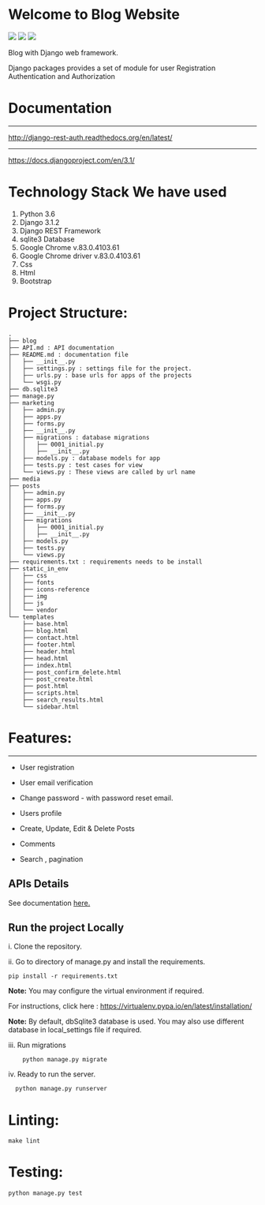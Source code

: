 # Welcome to Blog Website
[![](https://img.shields.io/pypi/pyversions/Django.svg)](https://python.org/downloads/)
[![](https://img.shields.io/badge/django-2.0%20%7C%202.1%20%7C%202.2-success.svg)](https://djangoproject.com/)
[![](https://img.shields.io/apm/l/vim-mode.svg)](https://choosealicense.com/licenses/mit/)

Blog with Django web framework. 


Django packages provides a set of module  for user Registration Authentication and Authorization 

# Documentation
  -------------
  http://django-rest-auth.readthedocs.org/en/latest/
  
  -------------
  https://docs.djangoproject.com/en/3.1/


# Technology Stack We have used

1. Python 3.6
2. Django 3.1.2
3. Django REST Framework
4. sqlite3 Database
5. Google Chrome v.83.0.4103.61    
6. Google Chrome driver v.83.0.4103.61
7. Css
8. Html
9. Bootstrap


# Project Structure:

    .
    ├── blog
    ├── API.md : API documentation
    ├── README.md : documentation file
    │   ├── __init__.py
    │   ├── settings.py : settings file for the project.
    │   ├── urls.py : base urls for apps of the projects
    │   └── wsgi.py
    ├── db.sqlite3
    ├── manage.py
    ├── marketing
    │   ├── admin.py
    │   ├── apps.py
    │   ├── forms.py
    │   ├── __init__.py
    │   ├── migrations : database migrations
    │   │   ├── 0001_initial.py
    │   │   ├── __init__.py
    │   ├── models.py : database models for app
    │   ├── tests.py : test cases for view
    │   └── views.py : These views are called by url name
    ├── media
    ├── posts
    │   ├── admin.py
    │   ├── apps.py
    │   ├── forms.py
    │   ├── __init__.py
    │   ├── migrations
    │   │   ├── 0001_initial.py
    │   │   ├── __init__.py
    │   ├── models.py
    │   ├── tests.py
    │   └── views.py
    ├── requirements.txt : requirements needs to be install
    ├── static_in_env
    │   ├── css
    │   ├── fonts
    │   ├── icons-reference
    │   ├── img
    │   ├── js
    │   └── vendor
    └── templates
        ├── base.html
        ├── blog.html
        ├── contact.html
        ├── footer.html
        ├── header.html
        ├── head.html
        ├── index.html
        ├── post_confirm_delete.html
        ├── post_create.html
        ├── post.html
        ├── scripts.html
        ├── search_results.html
        └── sidebar.html
        

# Features:
  ---------
  * User registration

  * User email verification

  * Change password - with password reset email.
  
  * Users profile
  
  * Create, Update, Edit & Delete Posts
  
  * Comments
  
  * Search , pagination
  
  
  

## APIs Details

   See documentation [here.](./API.md)
  
  
## Run the project Locally ##

i. Clone the repository.

ii. Go to directory of manage.py and install the requirements.

	pip install -r requirements.txt
	
**Note:**
You may configure the virtual environment if required.

For instructions, click here : https://virtualenv.pypa.io/en/latest/installation/
    


**Note:**
By default, dbSqlite3 database is used. You may also use different database in local_settings file if required.

iii. Run migrations

	    python manage.py migrate

iv. Ready to run the server.

	  python manage.py runserver


# Linting:

	make lint


# Testing:

	python manage.py test
